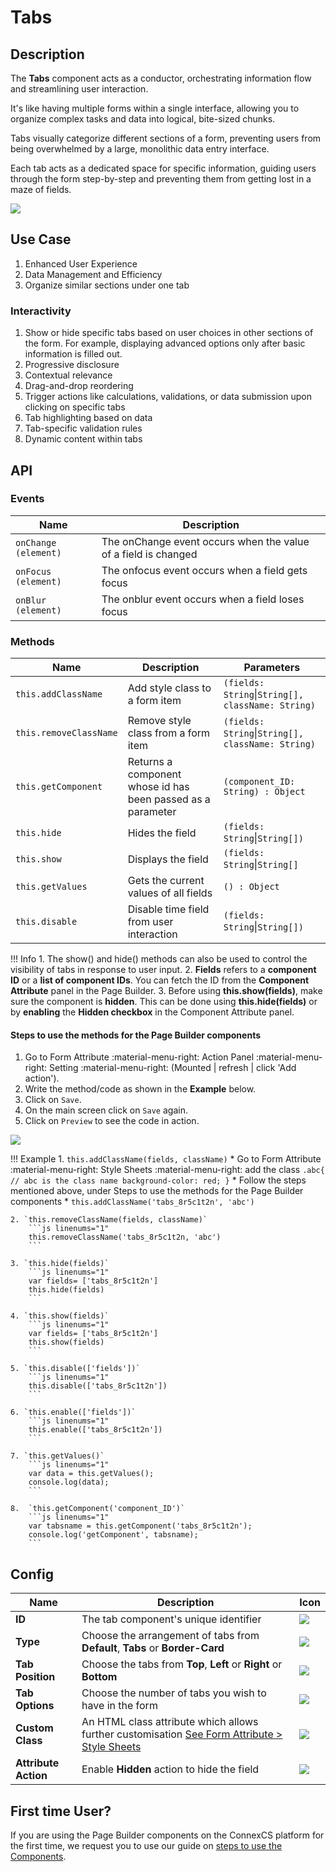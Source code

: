 # Tabs

## Description

The **Tabs** component acts as a conductor, orchestrating information flow and streamlining user interaction.

It's like having multiple forms within a single interface, allowing you to organize complex tasks and data into logical, bite-sized chunks.

Tabs visually categorize different sections of a form, preventing users from being overwhelmed by a large, monolithic data entry interface.

Each tab acts as a dedicated space for specific information, guiding users through the form step-by-step and preventing them from getting lost in a maze of fields.

<img src= "/apps/components/img/tabs.png">

## Use Case

1. Enhanced User Experience
2. Data Management and Efficiency
3. Organize similar sections under one tab

### Interactivity

1. Show or hide specific tabs based on user choices in other sections of the form. For example, displaying advanced options only after basic information is filled out.
2. Progressive disclosure
3. Contextual relevance
4. Drag-and-drop reordering
5. Trigger actions like calculations, validations, or data submission upon clicking on specific tabs
6. Tab highlighting based on data
7. Tab-specific validation rules
8. Dynamic content within tabs

## API

### Events

| **Name**| **Description**|
|---------|----------------|
|`onChange (element)`| The onChange event occurs when the value of a field is changed|
|`onFocus (element)`| The onfocus event occurs when a field gets focus|
|`onBlur (element)`| The onblur event occurs when a field loses focus|

### Methods

| **Name**| **Description**|**Parameters**|
|---------|----------------|--------------|
|`this.addClassName`|Add style class to a form item|`(fields: String`&#124;`String[], className: String)`|
|`this.removeClassName`|Remove style class from a form item|`(fields: String`&#124;`String[], className: String)`|
|`this.getComponent`|Returns a component whose id has been passed as a parameter|`(component_ID: String) : Object`|
|`this.hide`|Hides the field|`(fields: String`&#124;`String[])`|
|`this.show`|Displays the field|`(fields: String`&#124;`String[]`|
|`this.getValues`|Gets the current values of all fields|`() : Object`|
|`this.disable`| Disable time field from user interaction|`(fields: String`&#124;`String[])`|

!!! Info
    1. The show() and hide() methods can also be used to control the visibility of tabs in response to user input.
    2. **Fields** refers to a **component ID** or a **list of component IDs**. You can fetch the ID from the **Component Attribute** panel in the Page Builder.
    3. Before using **this.show(fields)**, make sure the component is **hidden**. This can be done using **this.hide(fields)** or by **enabling** the **Hidden checkbox** in the Component Attribute panel.

#### Steps to use the methods for the Page Builder components

1. Go to Form Attribute :material-menu-right: Action Panel :material-menu-right: Setting :material-menu-right: (Mounted | refresh | click 'Add action').
2. Write the method/code as shown in the **Example** below.
3. Click on `Save`.
4. On the main screen click on `Save` again.
5. Click on `Preview` to see the code in action.
<img src= "/apps/components/img/tabs2.png">

!!! Example
    1. `this.addClassName(fields, className)`
          * Go to Form Attribute :material-menu-right: Style Sheets :material-menu-right: add the class
            ```
            .abc{ // abc is the class name
            background-color: red;
            }
            ```
          * Follow the steps mentioned above, under Steps to use the methods for the Page Builder components
          * ```
            this.addClassName('tabs_8r5c1t2n', 'abc')
            ```

    2. `this.removeClassName(fields, className)`
        ```js linenums="1"
        this.removeClassName('tabs_8r5c1t2n, 'abc')
        ```
    
    3. `this.hide(fields)`
        ```js linenums="1"
        var fields= ['tabs_8r5c1t2n']
        this.hide(fields)
        ```
    
    4. `this.show(fields)`
        ```js linenums="1"
        var fields= ['tabs_8r5c1t2n']
        this.show(fields)
        ```
    
    5. `this.disable(['fields'])`
        ```js linenums="1"
        this.disable(['tabs_8r5c1t2n'])
        ```
    
    6. `this.enable(['fields'])`
        ```js linenums="1"
        this.enable(['tabs_8r5c1t2n'])
        ```
    
    7. `this.getValues()`
        ```js linenums="1"
        var data = this.getValues();
        console.log(data);
        ```
    
    8.  `this.getComponent('component_ID')`
        ```js linenums="1"
        var tabsname = this.getComponent('tabs_8r5c1t2n');
        console.log('getComponent', tabsname);
        ```

## Config

| **Name**|**Description**|**Icon**|
|---------|---------------|--------|
|**ID**| The tab component's unique identifier|<img src= "/apps/components/img/input_id.png">|
|**Type**|Choose the arrangement of tabs from **Default**, **Tabs** or **Border-Card**|<img src= "/apps/components/img/tabs_type.png">|
|**Tab Position**|Choose the tabs from **Top**, **Left** or **Right** or **Bottom**|<img src= "/apps/components/img/tabposition2.png">|
|**Tab Options**|Choose the number of tabs you wish to have in the form|<img src= "/apps/components/img/tabs_options.png">|
|**Custom Class**| An HTML class attribute which allows further customisation [See Form Attribute > Style Sheets](https://docs.connexcs.com/apps/page-builder/#form-attribute)|<img src= "/apps/components/img/input_customclass.png">|
|**Attribute Action**| Enable **Hidden** action to hide the field|<img src= "/apps/components/img/alert_arrtibuteaction.png">|

## First time User?

If you are using the Page Builder components on the ConnexCS platform for the first time, we request you to use our guide on <a href="https://docs.connexcs.com/apps/page-builder/#steps-to-use-components-in-the-page-builder" target="_blank">steps to use the Components</a>.